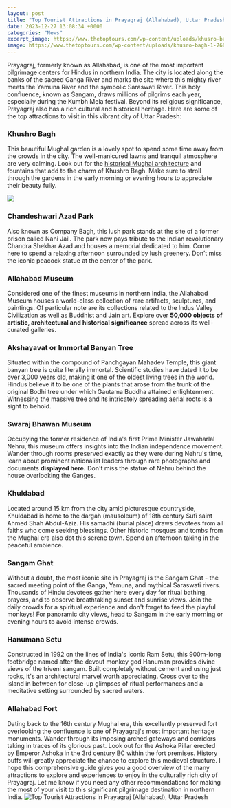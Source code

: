 ```yaml
---
layout: post
title: "Top Tourist Attractions in Prayagraj (Allahabad), Uttar Pradesh"
date: 2023-12-27 13:08:34 +0000
categories: "News"
excerpt_image: https://www.thetoptours.com/wp-content/uploads/khusro-bagh-1-768x576.jpg
image: https://www.thetoptours.com/wp-content/uploads/khusro-bagh-1-768x576.jpg
---
```


Prayagraj, formerly known as Allahabad, is one of the most important pilgrimage centers for Hindus in northern India. The city is located along the banks of the sacred Ganga River and marks the site where this mighty river meets the Yamuna River and the symbolic Saraswati River. This holy confluence, known as Sangam, draws millions of pilgrims each year, especially during the Kumbh Mela festival. Beyond its religious significance, Prayagraj also has a rich cultural and historical heritage. Here are some of the top attractions to visit in this vibrant city of Uttar Pradesh:
### Khushro Bagh
This beautiful Mughal garden is a lovely spot to spend some time away from the crowds in the city. The well-manicured lawns and tranquil atmosphere are very calming. Look out for the [historical Mughal architecture](https://wordtimes.github.io/2024-01-09-mein-besuch-in-tadschikistan/) and fountains that add to the charm of Khushro Bagh. Make sure to stroll through the gardens in the early morning or evening hours to appreciate their beauty fully. 

![](https://images.thrillophilia.com/image/upload/s--NLS58DwM--/c_fill,f_auto,fl_strip_profile,g_center,h_450,q_auto,w_752/v1/images/photos/000/193/276/original/1582293906_Vrindavan.jpg.jpg)
### Chandeshwari Azad Park  
Also known as Company Bagh, this lush park stands at the site of a former prison called Nani Jail. The park now pays tribute to the Indian revolutionary Chandra Shekhar Azad and houses a memorial dedicated to him. Come here to spend a relaxing afternoon surrounded by lush greenery. Don’t miss the iconic peacock statue at the center of the park.
### Allahabad Museum
Considered one of the finest museums in northern India, the Allahabad Museum houses a world-class collection of rare artifacts, sculptures, and paintings. Of particular note are its collections related to the Indus Valley Civilization as well as Buddhist and Jain art. Explore over **50,000 objects of artistic, architectural and historical significance** spread across its well-curated galleries. 
### Akshayavat or Immortal Banyan Tree
Situated within the compound of Panchgayan Mahadev Temple, this giant banyan tree is quite literally immortal. Scientific studies have dated it to be over 3,000 years old, making it one of the oldest living trees in the world. Hindus believe it to be one of the plants that arose from the trunk of the original Bodhi tree under which Gautama Buddha attained enlightenment. Witnessing the massive tree and its intricately spreading aerial roots is a sight to behold.
### Swaraj Bhawan Museum 
Occupying the former residence of India's first Prime Minister Jawaharlal Nehru, this museum offers insights into the Indian independence movement. Wander through rooms preserved exactly as they were during Nehru's time, learn about prominent nationalist leaders through rare photographs and documents **displayed here.** Don't miss the statue of Nehru behind the house overlooking the Ganges.
### Khuldabad 
Located around 15 km from the city amid picturesque countryside, Khuldabad is home to the dargah (mausoleum) of 18th century Sufi saint Ahmed Shah Abdul-Aziz. His samadhi (burial place) draws devotees from all faiths who come seeking blessings. Other historic mosques and tombs from the Mughal era also dot this serene town. Spend an afternoon taking in the peaceful ambience.
### Sangam Ghat 
Without a doubt, the most iconic site in Prayagraj is the Sangam Ghat - the sacred meeting point of the Ganga, Yamuna, and mythical Saraswati rivers. Thousands of Hindu devotees gather here every day for ritual bathing, prayers, and to observe breathtaking sunset and sunrise views. Join the daily crowds for a spiritual experience and don't forget to feed the playful monkeys! For panoramic city views, head to Sangam in the early morning or evening hours to avoid intense crowds. 
### Hanumana Setu
Constructed in 1992 on the lines of India's iconic Ram Setu, this 900m-long footbridge named after the devout monkey god Hanuman provides divine views of the triveni sangam. Built completely without cement and using just rocks, it's an architectural marvel worth appreciating. Cross over to the island in between for close-up glimpses of ritual performances and a meditative setting surrounded by sacred waters. 
### Allahabad Fort
Dating back to the 16th century Mughal era, this excellently preserved fort overlooking the confluence is one of Prayagraj's most important heritage monuments. Wander through its imposing arched gateways and corridors taking in traces of its glorious past. Look out for the Ashoka Pillar erected by Emperor Ashoka in the 3rd century BC within the fort premises. History buffs will greatly appreciate the chance to explore this medieval structure.
I hope this comprehensive guide gives you a good overview of the many attractions to explore and experiences to enjoy in the culturally rich city of Prayagraj. Let me know if you need any other recommendations for making the most of your visit to this significant pilgrimage destination in northern India.
![Top Tourist Attractions in Prayagraj (Allahabad), Uttar Pradesh](https://www.thetoptours.com/wp-content/uploads/khusro-bagh-1-768x576.jpg)